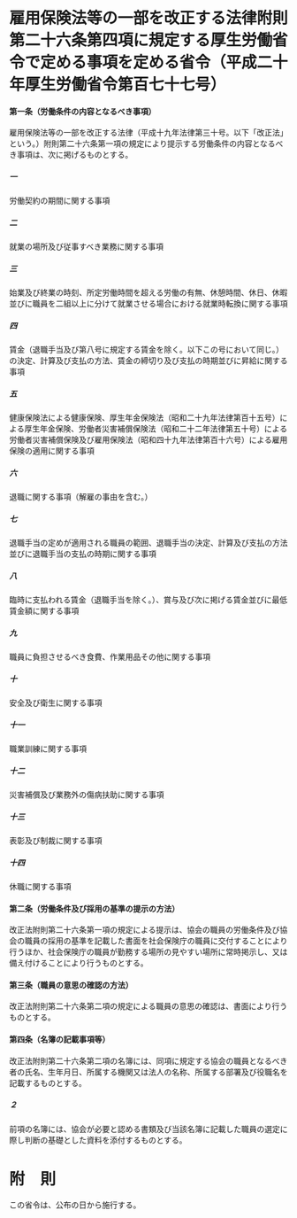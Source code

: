 # 雇用保険法等の一部を改正する法律附則第二十六条第四項に規定する厚生労働省令で定める事項を定める省令（平成二十年厚生労働省令第百七十七号）
#### 第一条（労働条件の内容となるべき事項）
雇用保険法等の一部を改正する法律（平成十九年法律第三十号。以下「改正法」という。）附則第二十六条第一項の規定により提示する労働条件の内容となるべき事項は、次に掲げるものとする。
##### 一
労働契約の期間に関する事項
##### 二
就業の場所及び従事すべき業務に関する事項
##### 三
始業及び終業の時刻、所定労働時間を超える労働の有無、休憩時間、休日、休暇並びに職員を二組以上に分けて就業させる場合における就業時転換に関する事項
##### 四
賃金（退職手当及び第八号に規定する賃金を除く。以下この号において同じ。）の決定、計算及び支払の方法、賃金の締切り及び支払の時期並びに昇給に関する事項
##### 五
健康保険法による健康保険、厚生年金保険法（昭和二十九年法律第百十五号）による厚生年金保険、労働者災害補償保険法（昭和二十二年法律第五十号）による労働者災害補償保険及び雇用保険法（昭和四十九年法律第百十六号）による雇用保険の適用に関する事項
##### 六
退職に関する事項（解雇の事由を含む。）
##### 七
退職手当の定めが適用される職員の範囲、退職手当の決定、計算及び支払の方法並びに退職手当の支払の時期に関する事項
##### 八
臨時に支払われる賃金（退職手当を除く。）、賞与及び次に掲げる賃金並びに最低賃金額に関する事項
##### 九
職員に負担させるべき食費、作業用品その他に関する事項
##### 十
安全及び衛生に関する事項
##### 十一
職業訓練に関する事項
##### 十二
災害補償及び業務外の傷病扶助に関する事項
##### 十三
表彰及び制裁に関する事項
##### 十四
休職に関する事項
#### 第二条（労働条件及び採用の基準の提示の方法）
改正法附則第二十六条第一項の規定による提示は、協会の職員の労働条件及び協会の職員の採用の基準を記載した書面を社会保険庁の職員に交付することにより行うほか、社会保険庁の職員が勤務する場所の見やすい場所に常時掲示し、又は備え付けることにより行うものとする。
#### 第三条（職員の意思の確認の方法）
改正法附則第二十六条第二項の規定による職員の意思の確認は、書面により行うものとする。
#### 第四条（名簿の記載事項等）
改正法附則第二十六条第二項の名簿には、同項に規定する協会の職員となるべき者の氏名、生年月日、所属する機関又は法人の名称、所属する部署及び役職名を記載するものとする。
##### ２
前項の名簿には、協会が必要と認める書類及び当該名簿に記載した職員の選定に際し判断の基礎とした資料を添付するものとする。
# 附　則
この省令は、公布の日から施行する。
